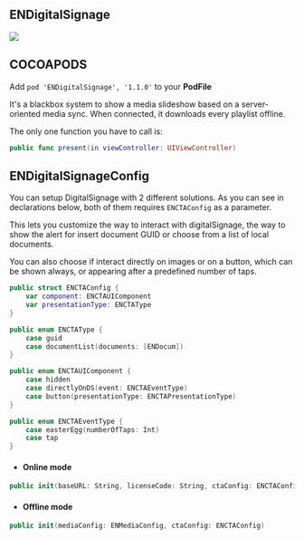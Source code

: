 ## ENDigitalSignage

![](https://badgen.net/badge/stable/1.1.0/blue)

## COCOAPODS

Add `pod 'ENDigitalSignage', '1.1.0'` to your **PodFile**

It's a blackbox system to show a media slideshow based on a server-oriented media sync. When connected, it downloads every playlist offline.

The only one function you have to call is:

```swift
public func present(in viewController: UIViewController)
```

## ENDigitalSignageConfig

You can setup DigitalSignage with 2 different solutions.
As you can see in declarations below, both of them requires `ENCTAConfig` as a parameter.

This lets you customize the way to interact with digitalSignage, the way to show the alert for insert document GUID or choose from a list of local documents.

You can also choose if interact directly on images or on a button, which can be shown always, or appearing after a predefined number of taps.

```swift
public struct ENCTAConfig {
    var component: ENCTAUIComponent
    var presentationType: ENCTAType
}
```

```swift
public enum ENCTAType {
    case guid
    case documentList(documents: [ENDocum])
}
```

```swift
public enum ENCTAUIComponent {
    case hidden
    case directlyOnDS(event: ENCTAEventType)
    case button(presentationType: ENCTAPresentationType)
}
```

```swift
public enum ENCTAEventType {
    case easterEgg(numberOfTaps: Int)
    case tap
}
```

- #### Online mode

```swift
public init(baseURL: String, licenseCode: String, ctaConfig: ENCTAConfig)
```

- #### Offline mode

```swift
public init(mediaConfig: ENMediaConfig, ctaConfig: ENCTAConfig)
```
